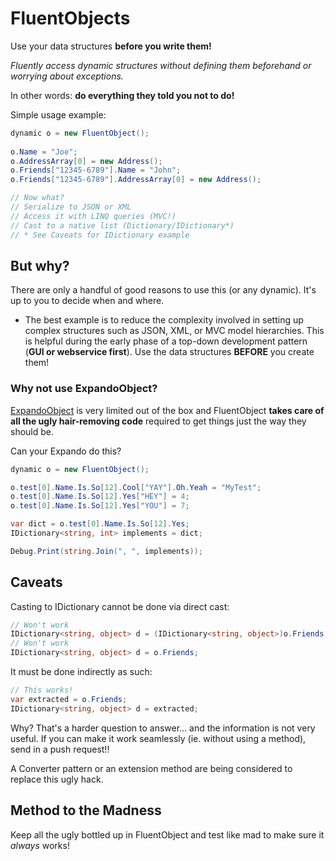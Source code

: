 # FluentObjects

Use your data structures **before you write them!**

*Fluently access dynamic structures without defining them beforehand or worrying about exceptions.*

In other words: **do everything they told you not to do!**

Simple usage example:

```C#
dynamic o = new FluentObject();
  
o.Name = "Joe";
o.AddressArray[0] = new Address();
o.Friends["12345-6789"].Name = "John";
o.Friends["12345-6789"].AddressArray[0] = new Address();

// Now what?
// Serialize to JSON or XML
// Access it with LINQ queries (MVC!)
// Cast to a native list (Dictionary/IDictionary*)
// * See Caveats for IDictionary example
```
## But why?

There are only a handful of good reasons to use this (or any dynamic).  It's up to you to decide when and where.

- The best example is to reduce the complexity involved in setting up complex structures such as JSON, XML, or MVC model hierarchies.  This is helpful during the early phase of a top-down development pattern (**GUI or webservice first**).  Use the data structures **BEFORE** you create them!

### Why not use ExpandoObject?

[ExpandoObject](http://msdn.microsoft.com/en-us/library/system.dynamic.expandoobject(v=vs.110).aspx) is very limited out of the box and FluentObject **takes care of all the ugly hair-removing code** required to get things just the way they should be.

Can your Expando do this?

```C#
dynamic o = new FluentObject();

o.test[0].Name.Is.So[12].Cool["YAY"].Oh.Yeah = "MyTest";
o.test[0].Name.Is.So[12].Yes["HEY"] = 4;
o.test[0].Name.Is.So[12].Yes["YOU"] = 7;

var dict = o.test[0].Name.Is.So[12].Yes;
IDictionary<string, int> implements = dict;

Debug.Print(string.Join(", ", implements));
```
## Caveats

Casting to IDictionary cannot be done via direct cast:
```C#
// Won't work
IDictionary<string, object> d = (IDictionary<string, object>)o.Friends;
// Won't work
IDictionary<string, object> d = o.Friends;
```
It must be done indirectly as such:
```C#
// This works!
var extracted = o.Friends;
IDictionary<string, object> d = extracted;
```
Why? That's a harder question to answer... and the information is not very useful.  If you can make it work seamlessly (ie. without using a method), send in a push request!!

A Converter pattern or an extension method are being considered to replace this ugly hack.

## Method to the Madness

Keep all the ugly bottled up in FluentObject and test like mad to make sure it *always* works!
